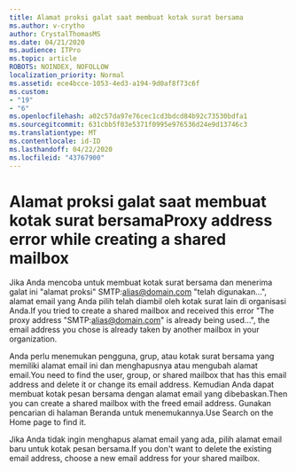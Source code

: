 ```yaml
---
title: Alamat proksi galat saat membuat kotak surat bersama
ms.author: v-crytho
author: CrystalThomasMS
ms.date: 04/21/2020
ms.audience: ITPro
ms.topic: article
ROBOTS: NOINDEX, NOFOLLOW
localization_priority: Normal
ms.assetid: ece4bcce-1053-4ed3-a194-9d0af8f73c6f
ms.custom:
- "19"
- "6"
ms.openlocfilehash: a02c57da97e76cec1cd3bdcd84b92c73530bdfa1
ms.sourcegitcommit: 631cbb5f03e5371f0995e976536d24e9d13746c3
ms.translationtype: MT
ms.contentlocale: id-ID
ms.lasthandoff: 04/22/2020
ms.locfileid: "43767900"
---
```

# <a name="proxy-address-error-while-creating-a-shared-mailbox"></a><span data-ttu-id="231bb-102">Alamat proksi galat saat membuat kotak surat bersama</span><span class="sxs-lookup"><span data-stu-id="231bb-102">Proxy address error while creating a shared mailbox</span></span>

<span data-ttu-id="231bb-103">Jika Anda mencoba untuk membuat kotak surat bersama dan menerima galat ini "alamat proksi" SMTP:alias@domain.com "telah digunakan...", alamat email yang Anda pilih telah diambil oleh kotak surat lain di organisasi Anda.</span><span class="sxs-lookup"><span data-stu-id="231bb-103">If you tried to create a shared mailbox and received this error "The proxy address "SMTP:alias@domain.com" is already being used…", the email address you chose is already taken by another mailbox in your organization.</span></span>
  
<span data-ttu-id="231bb-104">Anda perlu menemukan pengguna, grup, atau kotak surat bersama yang memiliki alamat email ini dan menghapusnya atau mengubah alamat email.</span><span class="sxs-lookup"><span data-stu-id="231bb-104">You need to find the user, group, or shared mailbox that has this email address and delete it or change its email address.</span></span> <span data-ttu-id="231bb-105">Kemudian Anda dapat membuat kotak pesan bersama dengan alamat email yang dibebaskan.</span><span class="sxs-lookup"><span data-stu-id="231bb-105">Then you can create a shared mailbox with the freed email address.</span></span> <span data-ttu-id="231bb-106">Gunakan pencarian di halaman Beranda untuk menemukannya.</span><span class="sxs-lookup"><span data-stu-id="231bb-106">Use Search on the Home page to find it.</span></span>
  
<span data-ttu-id="231bb-107">Jika Anda tidak ingin menghapus alamat email yang ada, pilih alamat email baru untuk kotak pesan bersama.</span><span class="sxs-lookup"><span data-stu-id="231bb-107">If you don't want to delete the existing email address, choose a new email address for your shared mailbox.</span></span>
  